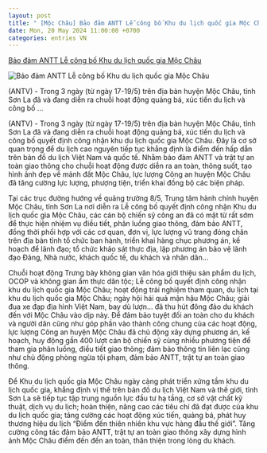 ```yaml
---
layout: post
title: " [Mộc Châu] Bảo đảm ANTT Lễ công bố Khu du lịch quốc gia Mộc Châu"
date: Mon, 20 May 2024 11:00:00 +0700
categories: entries VN
---
```

[Bảo đảm ANTT Lễ công bố Khu du lịch quốc gia Mộc Châu](https://antv.gov.vn/xa-hoi-4/bao-dam-antt-le-cong-bo-quyet-dinh-cong-nhan-khu-du-lich-quoc-gia-moc-chau-9C62416B1.html)

![Bảo đảm ANTT Lễ công bố Khu du lịch quốc gia Mộc Châu](https://images.antv.gov.vn/public/uploads/2024/05/19/66499cc58c8dddbe559f72c1.jpg?w=600&h=400)

(ANTV) - Trong 3 ngày (từ ngày 17-19/5) trên địa bàn huyện Mộc Châu, tỉnh Sơn La đã và đang diễn ra chuỗi hoạt động quảng bá, xúc tiến du lịch và công bố ...

(ANTV) - Trong 3 ngày (từ ngày 17-19/5) trên địa bàn huyện Mộc Châu, tỉnh Sơn La đã và đang diễn ra chuỗi hoạt động quảng bá, xúc tiến du lịch và công bố quyết định công nhận khu du lịch quốc gia Mộc Châu. Đây là cơ sở quan trọng để du lịch cao nguyên tiếp tục khẳng định là điểm đến hấp dẫn trên bản đồ du lịch Việt Nam và quốc tế. Nhằm bảo đảm ANTT và trật tự an toàn giao thông cho chuỗi hoạt động được diễn ra an toàn, thông suốt, tạo hình ảnh đẹp về mảnh đất Mộc Châu, lực lượng Công an huyện Mộc Châu đã tăng cường lực lượng, phượng tiện, triển khai đồng bộ các biện pháp.

Tại các trục đường hướng về quảng trường 8/5, Trung tâm hành chính huyện Mộc Châu, tỉnh Sơn La nơi diễn ra Lễ công bố quyết định công nhận Khu du lịch quốc gia Mộc Châu, các cán bộ chiến sỹ công an đã có mặt từ rất sớm để thực hiện nhiệm vụ điều tiết, phân luồng giao thông, đảm bảo ANTT, đồng thời phối hợp với các cơ quan, đơn vị, lực lượng vũ trang đóng chân trên địa bàn tỉnh tổ chức ban hành, triển khai hàng chục phương án, kế hoạch để lãnh đạo; tổ chức khảo sát thực địa, lập phương án bảo vệ lãnh đạo Đảng, Nhà nước, khách quốc tế, du khách và nhân dân...

Chuỗi hoạt động Trưng bày không gian văn hóa giới thiệu sản phẩm du lịch, OCOP và không gian ẩm thực dân tộc; Lễ công bố quyết định công nhận khu du lịch quốc gia Mộc Châu; hoạt động trải nghiệm tham quan, du lịch tại khu du lịch quốc gia Mộc Châu; ngày hội hái quả mận hậu Mộc Châu; giải đua xe đạp địa hình Việt Nam, bay dù lượn… đã thu hút đông đảo du khách đến với Mộc Châu vào dịp này. Để đảm bảo tuyệt đối an toàn cho du khách và người dân cũng như góp phần vào thành công chung của các hoạt động, lực lượng Công an huyện Mộc Châu đã chủ động xây dựng phương án, kế hoạch, huy động gần 400 lượt cán bộ chiến sỹ cùng nhiều phương tiện để tham gia phân luồng, điều tiết giao thông; đảm bảo thông tin liên lạc cũng như chủ động phòng ngừa tội phạm, đảm bảo ANTT, trật tự an toàn giao thông.

Để Khu du lịch quốc gia Mộc Châu ngày càng phát triển xứng tầm khu du lịch quốc gia, khẳng định vị thế trên bản đồ du lịch Việt Nam và thế giới, tỉnh Sơn La sẽ tiếp tục tập trung nguồn lực đầu tư hạ tầng, cơ sở vật chất kỹ thuật, dịch vụ du lịch; hoàn thiện, nâng cao các tiêu chí đã đạt được của khu du lịch quốc gia; tăng cường các hoạt động xúc tiến, quảng bá, phát huy thương hiệu du lịch “Điểm đến thiên nhiên khu vực hàng đầu thế giới”. Tăng cường công tác đảm bảo ANTT, trật tự an toàn giao thông xây dựng hình ảnh Mộc Châu điểm đến đến an toàn, thân thiện trong lòng du khách.

